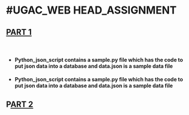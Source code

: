 <h1>#UGAC_WEB HEAD_ASSIGNMENT</h1>

<h2><u>PART 1</u></h2>
<br>
<ul>
<li><h4>Python_json_script contains a sample.py file which has the code to put json data into a database and data.json is a sample data file</h4></li>
<li><h4>Python_json_script contains a sample.py file which has the code to put json data into a database and data.json is a sample data file</h4></li>


</ul>
<h2>P<u>ART 2</u></h2>
<br>
<ul>
</ul>
